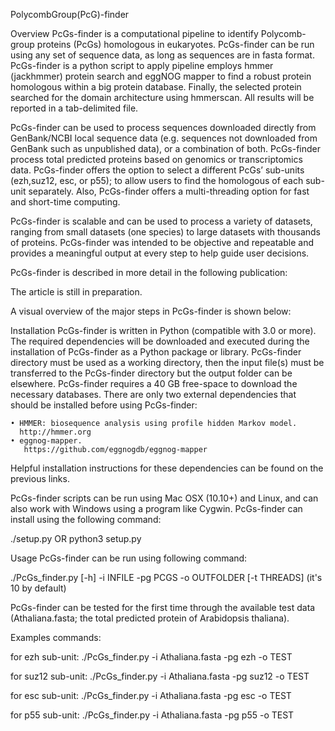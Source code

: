 			




PolycombGroup(PcG)-finder


Overview
PcGs-finder is a computational pipeline to identify Polycomb-group proteins (PcGs) homologous in eukaryotes. PcGs-finder can be run using any set of sequence data, as long as sequences are in fasta format. PcGs-finder is a python script to apply pipeline employs hmmer (jackhmmer) protein search and eggNOG mapper to find a robust protein homologous within a big protein database. Finally, the selected protein searched for the domain architecture using hmmerscan. All results will be reported in a tab-delimited file.

PcGs-finder can be used to process sequences downloaded directly from GenBank/NCBI local sequence data (e.g. sequences not downloaded from GenBank such as unpublished data), or a combination of both. PcGs-finder process total predicted proteins based on genomics or transcriptomics data. PcGs-finder offers the option to select a different PcGs’ sub-units (ezh,suz12, esc, or p55); to allow users to find the homologous of each sub-unit separately. Also, PcGs-finder offers a multi-threading option for fast and short-time computing.

PcGs-finder is scalable and can be used to process a variety of datasets, ranging from small datasets (one species) to large datasets with thousands of proteins. PcGs-finder was intended to be objective and repeatable and provides a meaningful output at every step to help guide user decisions.

PcGs-finder is described in more detail in the following publication:

The article is still in preparation.

 A visual overview of the major steps in PcGs-finder is shown below:



































Installation
PcGs-finder is written in Python (compatible with 3.0 or more). The required dependencies will be downloaded and executed during the installation of PcGs-finder as a Python package or library. PcGs-finder directory must be used as a working directory, then the input file(s) must be transferred to the PcGs-finder directory but the output folder can be elsewhere. PcGs-finder requires a 40 GB free-space to download the necessary databases. There are only two external dependencies that should be installed before using PcGs-finder:

    • HMMER: biosequence analysis using profile hidden Markov model.
      http://hmmer.org 
    • eggnog-mapper.
       https://github.com/eggnogdb/eggnog-mapper 

Helpful installation instructions for these dependencies can be found on the previous links. 

PcGs-finder scripts can be run using Mac OSX (10.10+) and Linux, and can also work with Windows using a program like Cygwin. PcGs-finder can install using the following command:

./setup.py 
OR
python3 setup.py

Usage
PcGs-finder can be run using following command:

./PcGs_finder.py [-h] -i INFILE -pg PCGS -o OUTFOLDER [-t THREADS] (it's 10 by default) 

PcGs-finder can be tested for the first time through the available test data (Athaliana.fasta; the total predicted protein of Arabidopsis thaliana).

Examples commands:

for ezh sub-unit:
./PcGs_finder.py -i Athaliana.fasta -pg ezh -o TEST 

for suz12 sub-unit:
./PcGs_finder.py -i Athaliana.fasta -pg suz12 -o TEST 

for esc sub-unit:
./PcGs_finder.py -i Athaliana.fasta -pg esc -o TEST     

for p55 sub-unit:
./PcGs_finder.py -i Athaliana.fasta -pg p55 -o TEST 
